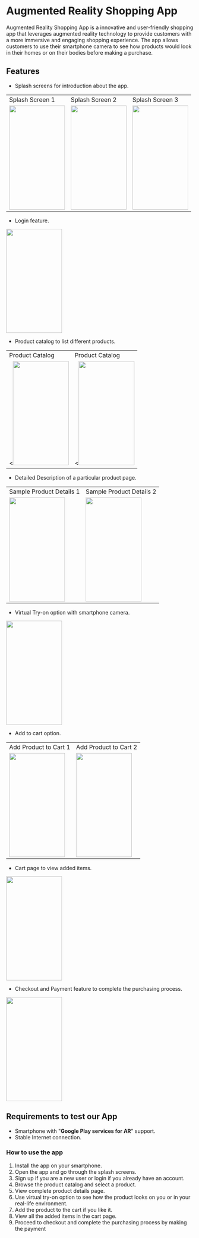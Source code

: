 # Augmented Reality Shopping App

Augmented Reality Shopping App is a innovative and user-friendly shopping app that leverages augmented reality technology to provide customers with a more immersive and engaging shopping experience. The app allows customers to use their smartphone camera to see how products would look in their homes or on their bodies before making a purchase.

## Features

- Splash screens for introduction about the app.

<table>
  <tr>
    <td>Splash Screen 1</td>
     <td>Splash Screen 2</td>
     <td>Splash Screen 3</td>
  </tr>
  <tr>
    <td valign="top"><img src="https://user-images.githubusercontent.com/110174850/227733503-a6057519-6bea-490b-9a6e-8c59b783ce8c.jpg" width="150" height="280"></td>
    <td valign="top"><img src="https://user-images.githubusercontent.com/110174850/227733620-057eae40-95dc-45f8-a28b-32a75ace32fa.jpg" width="150" height="280"></td>
    <td valign="top"><img src="https://user-images.githubusercontent.com/110174850/227733627-8a6d5320-03c2-4a5d-b898-1f150521abde.jpg" width="150" height="280"></td>
  </tr>
 </table>


- Login feature.
<img src="https://user-images.githubusercontent.com/110174850/227734039-3be7cd6a-1c53-4f34-aa98-a7384cadb18a.jpg" width="150" height="280">


- Product catalog to list different products.
      
<table>
  <tr>
    <td>Product Catalog</td>
     <td>Product Catalog</td>
  </tr>
  <tr>
    <td valign="top"><<img src="https://user-images.githubusercontent.com/110174850/227733881-bd81603b-fed7-4dba-b6b2-f8e77041fb11.jpg" width="150" height="280"></td>
    <td valign="top"><<img src="https://user-images.githubusercontent.com/110174850/227733905-f1937b0b-0251-4efb-9757-9448a51252f1.jpg" width="150" height="280"></td>
  </tr>
 </table>


- Detailed Description of a particular product page.

<table>
  <tr>
    <td>Sample Product Details 1</td>
     <td>Sample Product Details 2</td>
  </tr>
  <tr>
    <td valign="top"><img src="https://user-images.githubusercontent.com/110174850/227734129-aea22cd9-4824-480b-9c5b-b8097858c215.jpg" width="150" height="280"></td>
    <td valign="top"><img src="https://user-images.githubusercontent.com/110174850/227734136-d95faaf8-be3c-4f6c-90dc-7e5fd3b94425.jpg" width="150" height="280"></td>
  </tr>
 </table>


- Virtual Try-on option with smartphone camera.
<img src="https://user-images.githubusercontent.com/110174850/227734234-343e1b26-a89b-471e-87df-8fa16a5eff6d.jpg" width="150" height="280">


- Add to cart option.
 <table>
  <tr>
    <td>Add Product to Cart 1</td>
     <td>Add Product to Cart 2</td>
  </tr>
  <tr>
    <td valign="top"><img src="https://user-images.githubusercontent.com/110174850/227734334-1d60603d-f132-4354-b2c7-7c8c94197a39.jpg" width="150" height="280"></td>
    <td valign="top"><img src="https://user-images.githubusercontent.com/110174850/227734339-6196f644-c66a-46de-bd42-3a8559a14680.jpg" width="150" height="280"></td>
  </tr>
 </table>
 
 
- Cart page to view added items.
<img src="https://user-images.githubusercontent.com/110174850/227734468-33439398-5263-4ed6-a84f-e4e5db36ae95.jpg" width="150" height="280">


- Checkout and Payment feature to complete the purchasing process.
<img src="https://user-images.githubusercontent.com/110174850/227734513-0552ed6a-096d-4048-983e-602b52ee53c8.jpg" width="150" height="280">


## Requirements to test our App

- Smartphone with "**Google Play services for AR**"  support.
- Stable Internet connection.

### How to use the app

1) Install the app on your smartphone.
2) Open the app and go through the splash screens.
3) Sign up if you are a new user or login if you already have an account.
4) Browse the product catalog and select a product.
5) View complete product details page.
6) Use virtual try-on option to see how the product looks on you or in your real-life environment.
7) Add the product to the cart if you like it.
8) View all the added items in the cart page.
9) Proceed to checkout and complete the purchasing process by making the payment
